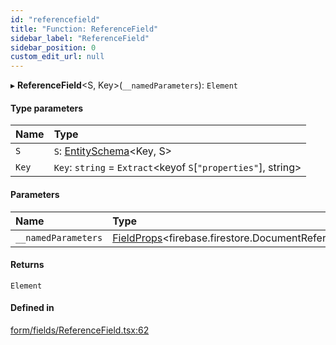 ```yaml
---
id: "referencefield"
title: "Function: ReferenceField"
sidebar_label: "ReferenceField"
sidebar_position: 0
custom_edit_url: null
---
```


▸ **ReferenceField**<S, Key\>(`__namedParameters`): `Element`

#### Type parameters

| Name | Type |
| :------ | :------ |
| `S` | `S`: [EntitySchema](../interfaces/entityschema.md)<Key, S\> |
| `Key` | `Key`: `string` = `Extract`<keyof `S`[``"properties"``], string\> |

#### Parameters

| Name | Type |
| :------ | :------ |
| `__namedParameters` | [FieldProps](../interfaces/fieldprops.md)<firebase.firestore.DocumentReference\> |

#### Returns

`Element`

#### Defined in

[form/fields/ReferenceField.tsx:62](https://github.com/Camberi/firecms/blob/b1328ad/src/form/fields/ReferenceField.tsx#L62)
